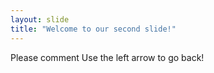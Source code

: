 ```yaml
---
layout: slide
title: "Welcome to our second slide!"
---
```

Please comment
Use the left arrow to go back!
